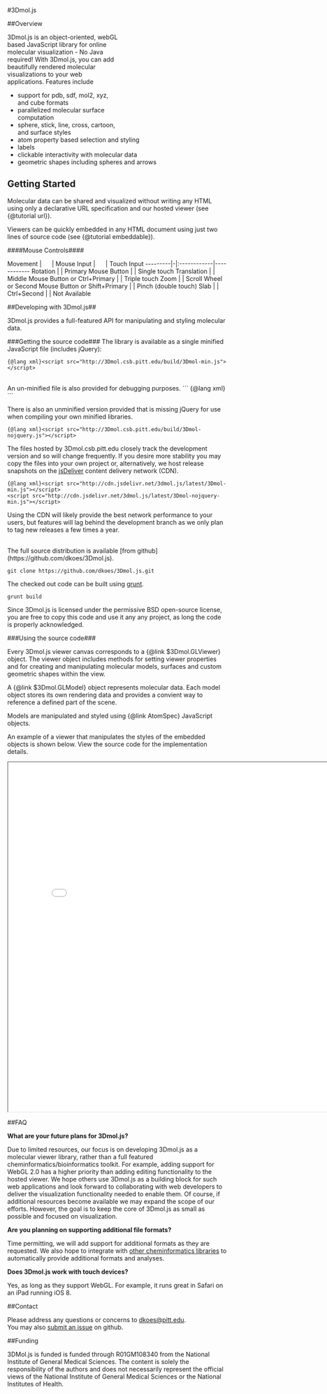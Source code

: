 <style>
.page-title {visibility: hidden; height: 0px; width: 0px;} //hack to get rid of Index
</style>
<script src="http://3Dmol.csb.pitt.edu/build/3Dmol-min.js"></script> 
<script>
  (function(i,s,o,g,r,a,m){i['GoogleAnalyticsObject']=r;i[r]=i[r]||function(){
  (i[r].q=i[r].q||[]).push(arguments)},i[r].l=1*new Date();a=s.createElement(o),
  m=s.getElementsByTagName(o)[0];a.async=1;a.src=g;m.parentNode.insertBefore(a,m)
  })(window,document,'script','//www.google-analytics.com/analytics.js','ga');

  ga('create', 'UA-55629183-1', 'auto');
  ga('send', 'pageview');

</script>

#3Dmol.js

<div  style="float: right; height: 250px; width: 250px; position: relative;" class='viewer_3Dmoljs' data-pdb='1UBQ' data-backgroundcolor='0xffffff' data-style='{"cartoon":{"color": "spectrum"}}'></div>  
<script>
setInterval(function() {
 if($3Dmol.viewers) if($3Dmol.viewers[0]) {
    var view = $3Dmol.viewers[0];
    view.rotate(1);
 }
}, 50);
</script>


##Overview    

3Dmol.js is an object-oriented, webGL based JavaScript library for online molecular visualization - No Java required!
With 3Dmol.js, you can add beautifully rendered molecular visualizations to your web applications.  Features include
 * support for pdb, sdf, mol2, xyz, and cube formats
 * parallelized molecular surface computation
 * sphere, stick, line, cross, cartoon, and surface styles
 * atom property based selection and styling
 * labels
 * clickable interactivity with molecular data
 * geometric shapes including spheres and arrows

## Getting Started ##

Molecular data can be shared and visualized without writing any HTML
 using only a declarative URL specification and our hosted viewer (see {@tutorial url}).

Viewers can be quickly embedded in any HTML document using just two lines of source code (see {@tutorial embeddable}).

####Mouse Controls####

Movement | &nbsp;&nbsp;&nbsp;&nbsp; | Mouse Input | &nbsp;&nbsp;&nbsp;&nbsp; | Touch Input
---------|-|:------------|------------
Rotation | |   Primary Mouse Button | | Single touch
Translation | |    Middle Mouse Button or Ctrl+Primary | | Triple touch
Zoom | | Scroll Wheel or Second Mouse Button or Shift+Primary | | Pinch (double touch)
Slab | | Ctrl+Second | | Not Available


##Developing with 3Dmol.js##

3Dmol.js provides a full-featured API for manipulating and styling molecular data.

###Getting the source code###
The library is available as a single minified JavaScript file (includes jQuery):

``` 
{@lang xml}<script src="http://3Dmol.csb.pitt.edu/build/3Dmol-min.js"></script> 
```

<br>
An un-minified file is also provided for debugging purposes.
``` 
{@lang xml}<script src="http://3Dmol.csb.pitt.edu/build/3Dmol.js"></script> 
```

There is also an unminified version provided that is missing jQuery for use when compiling your own minified libraries.
```
{@lang xml}<script src="http://3Dmol.csb.pitt.edu/build/3Dmol-nojquery.js"></script>
```

The files hosted by 3Dmol.csb.pitt.edu closely track the development version and so
will change frequently.  If you desire more stability you may copy the files into your
own project or, alternatively, we host release snapshots on the <a href="http://www.jsdelivr.com">jsDeliver</a>
content delivery network (CDN).
```
{@lang xml}<script src="http://cdn.jsdelivr.net/3dmol.js/latest/3Dmol-min.js"></script>
<script src="http://cdn.jsdelivr.net/3dmol.js/latest/3Dmol-nojquery-min.js"></script>
```

Using the CDN will likely provide the best network performance to your users, but features will
lag behind the development branch as we only plan to tag new releases a few times a year.


<br>
The full source distribution is available [from github](https://github.com/dkoes/3Dmol.js).

```
git clone https://github.com/dkoes/3Dmol.js.git
``` 
The checked out code can be built using [grunt](http://gruntjs.com/).
```
grunt build
```


Since 3Dmol.js is licensed under the permissive BSD open-source license, you are free
to copy this code and use it any any project, as long the code is properly acknowledged.

###Using the source code###

Every 3Dmol.js viewer canvas corresponds to a {@link $3Dmol.GLViewer} object. The viewer object
includes methods for setting viewer properties and for creating and manipulating molecular models, surfaces
and custom geometric shapes within the view.

A {@link $3Dmol.GLModel} object represents molecular data.  Each model object stores its own
rendering data and provides a convient way to reference a defined part of the scene.

Models are manipulated and styled using {@link AtomSpec} JavaScript objects. 

An example of a viewer that manipulates the styles of the embedded objects is shown below.  View the source code for the implementation details.

<iframe width=800, height=800 src="tests/example.html"></iframe> 

##FAQ

**What are your future plans for 3Dmol.js?**

Due to limited resources, our focus is on developing 3Dmol.js as a molecular viewer library,
 rather than a full featured cheminformatics/bioinformatics toolkit. 
 For example, adding support for WebGL 2.0 has a higher priority than adding
 editing functionality to the hosted viewer.
  We hope others use 3Dmol.js as a building block for such web applications and look 
  forward to collaborating with web developers to deliver the visualization functionality 
  needed to enable them.  Of course, if additional resources become available we may
   expand the scope of our efforts.  However, the goal is to keep the core of 
   3Dmol.js as small as possible and focused on visualization.

**Are you planning on supporting additional file formats?**

Time permitting, we will add support for additional formats as they are requested.  We also hope
to integrate with <a href="http://sourceforge.net/projects/jsmol/">other cheminformatics libraries</a> to
automatically provide additional formats and analyses.

**Does 3Dmol.js work with touch devices?**

Yes, as long as they support WebGL.  For example, it runs great in Safari on an iPad running iOS 8.

##Contact

Please address any questions or concerns to [dkoes@pitt.edu](mailto:dkoes+3dmol@pitt.edu).  
You may also [submit an issue](https://github.com/dkoes/3Dmol.js/issues) on github.

##Funding

3DMol.js is funded  is funded through R01GM108340 from the National Institute of General Medical Sciences. The content is solely the responsibility of the authors and does not necessarily represent the official views of the National Institute of General Medical Sciences or the National Institutes of Health. 


